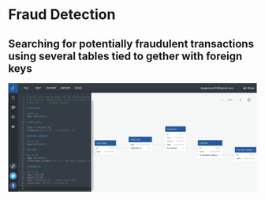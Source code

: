 # Fraud Detection
## Searching for potentially fraudulent transactions using several tables tied to gether with foreign keys

![ERD](ERD.png)
